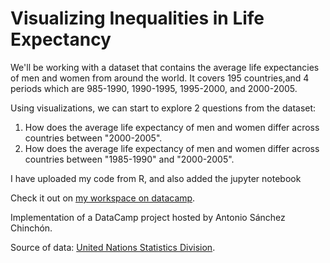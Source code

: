 # Visualizing Inequalities in Life Expectancy

We'll be working with a dataset that contains the average life expectancies of men and women from around the world. It covers 195 countries,and 4 periods which are 985-1990, 1990-1995, 1995-2000, and 2000-2005.

Using visualizations, we can start to explore 2 questions from the dataset:

  1. How does the average life expectancy of men and women differ across countries between "2000-2005".
  2. How does the average life expectancy of men and women differ across countries between "1985-1990" and "2000-2005". 

I have uploaded my code from R, and also added the jupyter notebook 


Check it out on [my workspace on datacamp](https://app.datacamp.com/workspace/w/7e1fbd84-5441-46a6-9e0d-6eddfe716651/edit/).


Implementation of a DataCamp project hosted by Antonio Sánchez Chinchón.

Source of data: [United Nations Statistics Division](http://data.un.org/Data.aspx?d=GenderStat&f=inID:37&c=1,2,3,4,5,6&s=crEngName:asc,sgvEngName:asc,timeEngName:desc&v=1/).


